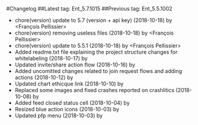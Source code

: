 #Changelog
##Latest tag: Ent_5.7.1015
##Previous tag: Ent_5.5.1002
* chore(version) update to 5.7 (version + api key) (2018-10-18) by <François Pellissier>
* chore(version) removing useless files (2018-10-18) by <François Pellissier>
* chore(version) update to 5.5.1 (2018-10-18) by <François Pellissier>
* Added readme.txt file explaining the project structure changes for whitelabeling (2018-10-17) by <Lazar Sidor>
* Updated invite/share action flow (2018-10-16) by <Lazar Sidor>
* Added uncomitted changes related to join request flows and adding actions (2018-10-12) by <Lazar Sidor>
* Updated chart ethicque link (2018-10-10) by <Lazar Sidor>
* Replaced some images and fixed crashes reported on crashlitics (2018-10-08) by <Lazar Sidor>
* Added feed closed status cell (2018-10-04) by <Lazar Sidor>
* Resized blue action icons (2018-10-03) by <Lazar Sidor>
* Updated pfp menu (2018-10-03) by <Lazar Sidor>
